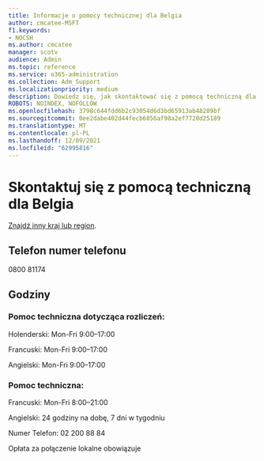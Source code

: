 ```yaml
---
title: Informacje o pomocy technicznej dla Belgia
author: cmcatee-MSFT
f1.keywords:
- NOCSH
ms.author: cmcatee
manager: scotv
audience: Admin
ms.topic: reference
ms.service: o365-administration
ms.collection: Adm_Support
ms.localizationpriority: medium
description: Dowiedz się, jak skontaktować się z pomocą techniczną dla swojego kraju lub regionu.
ROBOTS: NOINDEX, NOFOLLOW
ms.openlocfilehash: 3798c644fdd6b2c93054d6d3bd65913ab48289bf
ms.sourcegitcommit: 0ee2dabe402d44fecb6856af98a2ef7720d25189
ms.translationtype: MT
ms.contentlocale: pl-PL
ms.lasthandoff: 12/09/2021
ms.locfileid: "62995816"
---
```

# <a name="contact-support-for-belgium"></a>Skontaktuj się z pomocą techniczną dla Belgia

[Znajdź inny kraj lub region](../get-help-support.md).

## <a name="phone-number"></a>Telefon numer telefonu
0800 81174

## <a name="hours"></a>Godziny
### <a name="billing-support"></a>Pomoc techniczna dotycząca rozliczeń:

Holenderski: Mon-Fri 9:00–17:00

Francuski: Mon-Fri 9:00–17:00

Angielski: Mon-Fri 9:00–17:00

### <a name="technical-support"></a>Pomoc techniczna:

Francuski: Mon-Fri 8:00–21:00

Angielski: 24 godziny na dobę, 7 dni w tygodniu

Numer Telefon: 02 200 88 84

Opłata za połączenie lokalne obowiązuje
